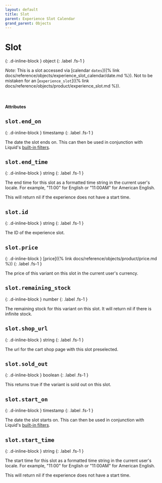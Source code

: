 ```yaml
---
layout: default
title: Slot
parent: Experience Slot Calendar
grand_parent: Objects
---
```


# Slot
{: .d-inline-block }
object
{: .label .fs-1 }


*Note:* This is a slot accessed via [calendar `dates`]({% link docs/reference/objects/experience_slot_calendar/date.md %}). Not to be mistaken for an [`experience_slot`]({% link docs/reference/objects/product/experience_slot.md %}).

<br>

#### Attributes

## `slot.end_on`
{: .d-inline-block }
timestamp
{: .label .fs-1 }

The date the slot ends on. This can then be used in conjunction with Liquid's [built-in filters](https://shopify.github.io/liquid/filters/date/).

## `slot.end_time`
{: .d-inline-block }
string
{: .label .fs-1 }

The end time for this slot as a formatted time string in the current user's locale. For example, "11:00" for English or "11:00AM" for American English.

This will return nil if the experience does not have a start time.

## `slot.id`
{: .d-inline-block }
string
{: .label .fs-1 }

The ID of the experience slot.

## `slot.price`
{: .d-inline-block }
[price]({% link docs/reference/objects/product/price.md %})
{: .label .fs-1 }

The price of this variant on this slot in the current user's currency.

## `slot.remaining_stock`
{: .d-inline-block }
number
{: .label .fs-1 }

The remaining stock for this variant on this slot. It will return nil if there is infinite stock.

## `slot.shop_url`
{: .d-inline-block }
string
{: .label .fs-1 }

The url for the cart shop page with this slot preselected.

## `slot.sold_out`
{: .d-inline-block }
boolean
{: .label .fs-1 }

This returns true if the variant is sold out on this slot.

## `slot.start_on`
{: .d-inline-block }
timestamp
{: .label .fs-1 }

The date the slot starts on. This can then be used in conjunction with Liquid's [built-in filters](https://shopify.github.io/liquid/filters/date/).

## `slot.start_time`
{: .d-inline-block }
string
{: .label .fs-1 }

The start time for this slot as a formatted time string in the current user's locale. For example, "11:00" for English or "11:00AM" for American English.

This will return nil if the experience does not have a start time.
